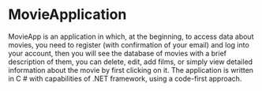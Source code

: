 # MovieApplication
MovieApp is an application in which, at the beginning, to access data about movies, you need to register (with confirmation of your email) and log into your account, then you will see the database of movies with a brief description of them, you can delete, edit, add films, or simply view detailed information about the movie by first clicking on it. The application is written in C # with capabilities of .NET framework, using a code-first approach.
